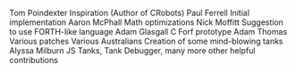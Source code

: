 Tom Poindexter        Inspiration (Author of CRobots)
Paul Ferrell          Initial implementation
Aaron McPhall         Math optimizations
Nick Moffitt          Suggestion to use FORTH-like language
Adam Glasgall         C Forf prototype
Adam Thomas           Various patches
Various Australians   Creation of some mind-blowing tanks
Alyssa Milburn        JS Tanks, Tank Debugger, many more other helpful contributions
